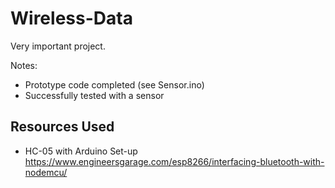 # Wireless-Data
Very important project.

Notes: 
- Prototype code completed (see Sensor.ino)
- Successfully tested with a sensor

## Resources Used

* HC-05 with Arduino Set-up
https://www.engineersgarage.com/esp8266/interfacing-bluetooth-with-nodemcu/
